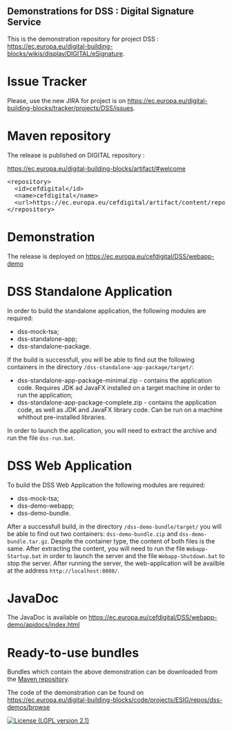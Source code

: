 ## Demonstrations for DSS : Digital Signature Service

This is the demonstration repository for project DSS : https://ec.europa.eu/digital-building-blocks/wikis/display/DIGITAL/eSignature. 

# Issue Tracker

Please, use the new JIRA for project is on https://ec.europa.eu/digital-building-blocks/tracker/projects/DSS/issues. 

# Maven repository

The release is published on DIGITAL repository : 

https://ec.europa.eu/digital-building-blocks/artifact/#welcome

<pre>
&lt;repository&gt;
  &lt;id&gt;cefdigital&lt;/id&gt;
  &lt;name&gt;cefdigital&lt;/name&gt;
  &lt;url&gt;https://ec.europa.eu/cefdigital/artifact/content/repositories/esignaturedss/&lt;/url&gt;
&lt;/repository&gt;
</pre>

# Demonstration

The release is deployed on https://ec.europa.eu/cefdigital/DSS/webapp-demo

# DSS Standalone Application

In order to build the standalone application, the following modules are required:

 * dss-mock-tsa;
 * dss-standalone-app;
 * dss-standalone-package.
 
If the build is successfull, you will be able to find out the following containers in the directory `/dss-standalone-app-package/target/`:

 * dss-standalone-app-package-minimal.zip - contains the application code. Requires JDK ad JavaFX installed on a target machine in order to run the application;
 * dss-standalone-app-package-complete.zip - contains the application code, as well as JDK and JavaFX library code. Can be run on a machine whithout pre-installed libraries.

In order to launch the application, you will need to extract the archive and run the file `dss-run.bat`.

# DSS Web Application

To build the DSS Web Application the following modules are required:

 * dss-mock-tsa;
 * dss-demo-webapp;
 * dss-demo-bundle.
 
After a successfull build, in the directory `/dss-demo-bundle/target/` you will be able to find out two containers: `dss-demo-bundle.zip` and `dss-demo-bundle.tar.gz`. Despite the container type, the content of both files is the same. After extracting the content, you will need to run the file `Webapp-Startup.bat` in order to launch the server and the file `Webapp-Shutdown.bat` to stop the server. After running the server, the web-application will be availble at the address `http://localhost:8080/`.

# JavaDoc

The JavaDoc is available on https://ec.europa.eu/cefdigital/DSS/webapp-demo/apidocs/index.html

# Ready-to-use bundles

Bundles which contain the above demonstration can be downloaded from the [Maven repository](https://ec.europa.eu/cefdigital/artifact/content/repositories/esignaturedss/eu/europa/ec/joinup/sd-dss/dss-demo-bundle/).

The code of the demonstration can be found on https://ec.europa.eu/digital-building-blocks/code/projects/ESIG/repos/dss-demos/browse

[![License (LGPL version 2.1)](https://img.shields.io/badge/license-GNU%20LGPL%20version%202.1-blue.svg?style=flat-square)](https://www.gnu.org/licenses/lgpl-2.1.html)